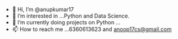 - 👋 Hi, I’m @anupkumar17
- 👀 I’m interested in ...Python and Data Science.
- 🌱 I’m currently doing projects on Python ...
- 📫 How to reach me ...6360613623 and anoop17cs@gmail.com

<!---
anupkumar17/anupkumar17 is a ✨ special ✨ repository because its `README.md` (this file) appears on your GitHub profile.
You can click the Preview link to take a look at your changes.
--->
